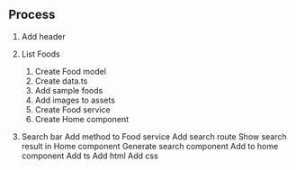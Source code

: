 ## Process

1. Add header

2. List Foods
   1. Create Food model
   2. Create data.ts
   3. Add sample foods
   4. Add images to assets
   5. Create Food service
   6. Create Home component


3. Search bar
   Add method to Food service
   Add search route
   Show search result in Home component
   Generate search component
   Add to home component
   Add ts
   Add html
   Add css